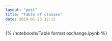 ```yaml
---
layout: "post"
title: "Table of classes"
date: 2019-01-23 12:12
---
```


{% /noteboods/Table format exchange.ipynb %}
